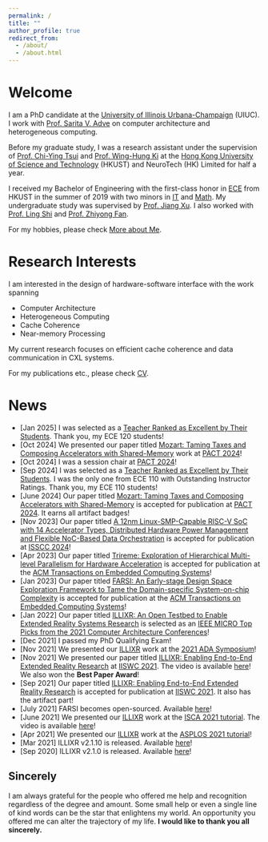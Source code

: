 ```yaml
---
permalink: /
title: ""
author_profile: true
redirect_from: 
  - /about/
  - /about.html
---
```


Welcome
======
I am a PhD candidate at the [University of Illinois Urbana-Champaign](https://illinois.edu/) (UIUC). I work with [Prof. Sarita V. Adve](http://sadve.cs.illinois.edu/) on computer architecture and heterogeneous computing.

Before my graduate study, I was a research assistant under the supervision of [Prof. Chi-Ying Tsui](https://sites.google.com/view/vlsi-lab-hkust/people/tsui-chi-ying) and [Prof. Wing-Hung Ki](https://eeki.home.ece.ust.hk/) at the [Hong Kong University of Science and Technology](https://hkust.edu.hk/home) (HKUST) and NeuroTech (HK) Limited for half a year.

I received my Bachelor of Engineering with the first-class honor in [ECE](https://ece.hkust.edu.hk/) from HKUST in the summer of 2019 with two minors in [IT](https://www.cse.ust.hk/) and [Math](http://www.math.ust.hk/). My undergraduate study was supervised by [Prof. Jiang Xu](https://eexu.home.ece.ust.hk/). I also worked with [Prof. Ling Shi](https://eesling.home.ece.ust.hk/) and [Prof. Zhiyong Fan](https://eezfan.home.ece.ust.hk/group.htm).<!-- when working on the hardware/software co-design method and [Prof. Ling Shi](https://eesling.home.ece.ust.hk/) when working on the control systems.-->

For my hobbies, please check [More about Me](/moreAboutMe/).

Research Interests
======
I am interested in the design of hardware-software interface with the work spanning
* Computer Architecture
* Heterogeneous Computing
* Cache Coherence
* Near-memory Processing

My current research focuses on efficient cache coherence and data communication in CXL systems.

For my publications etc., please check [CV](/cv).

News
======
* [Jan 2025] I was selected as a [Teacher Ranked as Excellent by Their Students](https://citl.illinois.edu/citl-101/measurement-evaluation/teaching-evaluation/teaching-evaluations-(ices)/teachers-ranked-as-excellent). Thank you, my ECE 120 students!
* [Oct 2024] We presented our paper titled [Mozart: Taming Taxes and Composing Accelerators with Shared-Memory](https://dl.acm.org/doi/10.1145/3656019.3676896) work at [PACT 2024](https://pact2024.github.io/)!
* [Oct 2024] I was a session chair at [PACT 2024](https://pact2024.github.io/program/)!
* [Sep 2024] I was selected as a [Teacher Ranked as Excellent by Their Students](https://citl.illinois.edu/citl-101/measurement-evaluation/teaching-evaluation/teaching-evaluations-(ices)/teachers-ranked-as-excellent). I was the only one from ECE 110 with Outstanding Instructor Ratings. Thank you, my ECE 110 students!
* [June 2024] Our paper titled [Mozart: Taming Taxes and Composing Accelerators with Shared-Memory](https://rsim.cs.illinois.edu/Pubs/24-PACT-Mozart.pdf) is accepted for publication at [PACT 2024](https://pact2024.github.io/index). It earns all artifact badges!
* [Nov 2023] Our paper titled [A 12nm Linux-SMP-Capable RISC-V SoC with 14 Accelerator Types, Distributed Hardware Power Management and Flexible NoC-Based Data Orchestration](https://ieeexplore.ieee.org/abstract/document/10454572) is accepted for publication at [ISSCC 2024](https://www.isscc.org/)!
* [Apr 2023] Our paper titled [Trireme: Exploration of Hierarchical Multi-level Parallelism for Hardware Acceleration](https://dl.acm.org/doi/full/10.1145/3580394) is accepted for publication at the [ACM Transactions on Embedded Computing Systems](https://dl.acm.org/journal/tecs)!
* [Jan 2023] Our paper titled [FARSI: An Early-stage Design Space Exploration Framework to Tame the Domain-specific System-on-chip Complexity](https://dl.acm.org/doi/abs/10.1145/3544016) is accepted for publication at the [ACM Transactions on Embedded Computing Systems](https://dl.acm.org/journal/tecs)!
* [Jan 2022] Our paper titled [ILLIXR: An Open Testbed to Enable Extended Reality Systems Research](https://ieeexplore.ieee.org/abstract/document/9741292) is selected as an [IEEE MICRO Top Picks from the 2021 Computer Architecture Conferences](https://ieeexplore.ieee.org/ielx7/40/9810878/09810889.pdf?tp=&arnumber=9810889&isnumber=9810878&ref=aHR0cHM6Ly93d3cubGlua2VkaW4uY29tLw==)!
* [Dec 2021] I passed my PhD Qualifying Exam!
* [Nov 2021] We presented our [ILLIXR](http://illixr.org/) work at the [2021 ADA Symposium](https://adacenter.org/fallsymposium2021)!
* [Nov 2021] We presented our paper titled [ILLIXR: Enabling End-to-End Extended Reality Research](https://ieeexplore.ieee.org/document/9668280) at [IISWC 2021](http://www.iiswc.org/iiswc2021/index.html). The video is available [here](https://www.youtube.com/watch?v=xJffy3TPTFE&list=PL2-k5PdgEJAm-kl4dLZs0oLdQX-jdvu9o&index=1&t=357s&ab_channel=ieeeComputerSociety)! We also won the __Best Paper Award__!
* [Sep 2021] Our paper titled [ILLIXR: Enabling End-to-End Extended Reality Research](http://rsim.cs.illinois.edu/Pubs/IISWC_2021_ILLIXR.pdf) is accepted for publication at [IISWC 2021](http://www.iiswc.org/iiswc2021/index.html). It also has the artifact part!
* [July 2021] FARSI becomes open-sourced. Available [here](https://github.com/facebookresearch/Project_FARSI)!
* [June 2021] We presented our [ILLIXR](http://illixr.org/) work at the [ISCA 2021 tutorial](https://illixr.org/about/news/isca-2021-tutorial). The video is available [here](https://www.youtube.com/watch?v=CdP99PO5pRU&list=PL2-k5PdgEJAm-kl4dLZs0oLdQX-jdvu9o&index=2&ab_channel=SaritaAdve%27sResearchGroup)!
* [Apr 2021] We presented our [ILLIXR](http://illixr.org/) work at the [ASPLOS 2021 tutorial](https://asplos-conference.org/2021/index.html%3Fp=2278.html#illixr)!
* [Mar 2021] ILLIXR v2.1.10 is released. Available [here](https://github.com/ILLIXR/ILLIXR/releases/tag/v2.1.10)!
* [Sep 2020] ILLIXR v2.1.0 is released. Available [here](https://github.com/ILLIXR/ILLIXR/releases/tag/v2.1.0)!

Sincerely
------
I am always grateful for the people who offered me help and recognition regardless of the degree and amount. Some small help or even a single line of kind words can be the star that enlightens my world. An opportunity you offered me can alter the trajectory of my life. __I would like to thank you all sincerely.__

<script type='text/javascript' id='clustrmaps' src='//cdn.clustrmaps.com/map_v2.js?cl=ffffff&w=a&t=tt&d=GB3aoqCR3YePMP0ZOTyIZ1qNAVLQncjZJ4kRG2I98os'></script>
